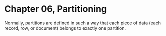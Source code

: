 # Chapter 06, Partitioning

Normally, partitions are defined in such a way that each piece of data (each record, row, or document) belongs to exactly one partition.